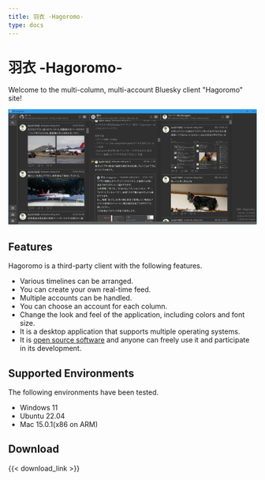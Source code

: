 ```yaml
---
title: 羽衣 -Hagoromo-
type: docs
---
```


# 羽衣 -Hagoromo-

Welcome to the multi-column, multi-account Bluesky client "Hagoromo" site!

![screenshot](screenshot.jpg)


## Features

Hagoromo is a third-party client with the following features.

- Various timelines can be arranged.
- You can create your own real-time feed.
- Multiple accounts can be handled.
- You can choose an account for each column.
- Change the look and feel of the application, including colors and font size.
- It is a desktop application that supports multiple operating systems.
- It is [open source software](https://github.com/ioriayane/Hagoromo) and anyone can freely use it and participate in its development.

## Supported Environments

The following environments have been tested.

- Windows 11
- Ubuntu 22.04
- Mac 15.0.1(x86 on ARM)

## Download

{{< download_link >}}
